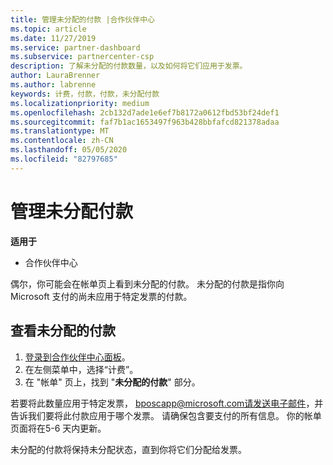 ```yaml
---
title: 管理未分配的付款 |合作伙伴中心
ms.topic: article
ms.date: 11/27/2019
ms.service: partner-dashboard
ms.subservice: partnercenter-csp
description: 了解未分配的付款数量，以及如何将它们应用于发票。
author: LauraBrenner
ms.author: labrenne
keywords: 计费，付款，付款，未分配付款
ms.localizationpriority: medium
ms.openlocfilehash: 2cb132d7ade1e6ef7b8172a0612fbd53bf24def1
ms.sourcegitcommit: faf7b1ac1653497f963b428bbfafcd821378adaa
ms.translationtype: MT
ms.contentlocale: zh-CN
ms.lasthandoff: 05/05/2020
ms.locfileid: "82797685"
---
```

# <a name="manage-unallocated-payments"></a>管理未分配付款

**适用于**

- 合作伙伴中心

偶尔，你可能会在帐单页上看到未分配的付款。 未分配的付款是指你向 Microsoft 支付的尚未应用于特定发票的付款。

## <a name="to-view-your-unallocated-payments"></a>查看未分配的付款

1.  [登录到合作伙伴中心面板](https://partner.microsoft.com/en-us/dashboard/home)。
2.  在左侧菜单中，选择“计费”。 
3.  在 "帐单" 页上，找到 "**未分配的付款**" 部分。 

若要将此数量应用于特定发票， bposcapp@microsoft.com请发送电子邮件，并告诉我们要将此付款应用于哪个发票。 请确保包含要支付的所有信息。 你的帐单页面将在5-6 天内更新。 

未分配的付款将保持未分配状态，直到你将它们分配给发票。 
